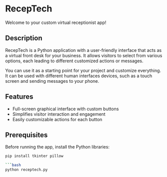 # RecepTech

Welcome to your custom virtual receptionist app!

## Description

RecepTech is a Python application with a user-friendly interface that acts as a virtual front desk for your business. It allows visitors to select from various options, each leading to different customized actions or messages.

You can use it as a starting point for your project and customize everything. It can be used with different human interfaces devices, such as a touch screen and sending messages to your phone.

## Features

- Full-screen graphical interface with custom buttons
- Simplifies visitor interaction and engagement
- Easily customizable actions for each button

## Prerequisites

Before running the app, install the Python libraries:

```bash
pip install tkinter pillow

```bash
python receptech.py
